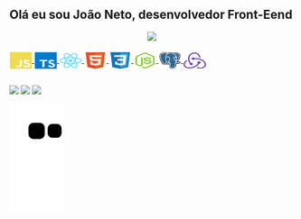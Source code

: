 ## Olá eu sou João Neto, desenvolvedor Front-Eend
<div align="center">
  <a href="https://github.com/assemble05">
  <img height="200em" src="https://github-readme-stats.vercel.app/api?username=assemble05&show_icons=true&theme=dark&include_all_commits=true&count_private=true"/>
</div>
<div style="display: inline_block"><br>
  <img align="center" alt="João-Js" height="30" width="40" src="https://raw.githubusercontent.com/devicons/devicon/master/icons/javascript/javascript-plain.svg">
  <img align="center" alt="João-Ts" height="30" width="40" src="https://raw.githubusercontent.com/devicons/devicon/master/icons/typescript/typescript-plain.svg">
  <img align="center" alt="João-React" height="30" width="40" src="https://raw.githubusercontent.com/devicons/devicon/master/icons/react/react-original.svg">
  <img align="center" alt="João-HTML" height="30" width="40" src="https://raw.githubusercontent.com/devicons/devicon/master/icons/html5/html5-original.svg">
  <img align="center" alt="João-CSS" height="30" width="40" src="https://raw.githubusercontent.com/devicons/devicon/master/icons/css3/css3-original.svg">
  <img align="center" alt="João-node" height="30" width="40" src="https://raw.githubusercontent.com/devicons/devicon/master/icons/nodejs/nodejs-original.svg">
  <img align="center" alt="João-node" height="30" width="40" src="https://raw.githubusercontent.com/devicons/devicon/master/icons/postgresql/postgresql-original.svg">
  <img align="center" alt="João-node" height="30" width="40" src="https://raw.githubusercontent.com/devicons/devicon/master/icons/redux/redux-original.svg">
</div>
  
  ##
<div> 
  <a href="https://www.instagram.com/eu.net0/" target="_blank"><img src="https://img.shields.io/badge/-Instagram-%23E4405F?style=for-the-badge&logo=instagram&logoColor=white" target="_blank"></a>
  <a href = "mailto:joneto18.jh@gmail.com@gmail.com"><img src="https://img.shields.io/badge/-Gmail-%23333?style=for-the-badge&logo=gmail&logoColor=white" target="_blank"></a>
  <a href="https://www.linkedin.com/in/joão-henrique-pereira-neto-6776251ba/" target="_blank"><img src="https://img.shields.io/badge/-LinkedIn-%230077B5?style=for-the-badge&logo=linkedin&logoColor=white" target="_blank"></a> 
 
![Snake animation](https://github.com/assemble05/assemble05/blob/output/github-contribution-grid-snake.svg)
 
</div>

